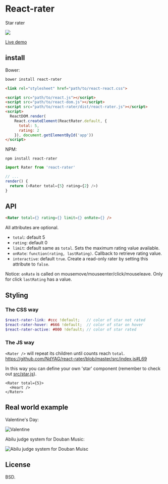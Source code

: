 # React-rater

Star rater

![](http://7d9o0k.com1.z0.glb.clouddn.com/rater.gif)

[Live demo](https://rawgit.com/ndyag/react-rater/master/example/index.html)

## install

Bower:

```sh
bower install react-rater
```

```html
<link rel="stylesheet" href="path/to/react-react.css">

<script src="path/to/react.js"></script>
<script src="path/to/react-dom.js"></script>
<script src="path/to/react-rater/dist/react-rater.js"></script>
<script>
  ReactDOM.render(
    React.createElement(ReactRater.default, {
      total: 5,
      rating: 2
    }), document.getElementById('app'))
</script>
```

NPM:

```
npm install react-rater
```

```js
import Rater from 'react-rater'

// ...
render() {
  return (<Rater total={5} rating={2} />)
}
```

## API

```html
<Rater total={} rating={} limit={} onRate={} />
```

All attributes are optional.

* `total`: default 5
* `rating`: default 0
* `limit`: default same as `total`. Sets the maximum rating value available.
* `onRate`: `function(rating, lastRating)`. Callback to retrieve rating value.
* `interactive`: default `true`. Create a read-only rater by setting this attribute to `false`.

Notice: `onRate` is called on mousemove/mouseenter/click/mouseleave. Only for click `lastRating` has a value.

## Styling

### The CSS way

```scss
$react-rater-link: #ccc !default;   // color of star not rated
$react-rater-hover: #666 !default;  // color of star on hover
$react-rater-active: #000 !default; // color of star rated
```

### The JS way

`<Rater />` will repeat its children until counts reach `total`. https://github.com/NdYAG/react-rater/blob/master/src/index.js#L69

In this way you can define your own 'star' component (remember to check out [src/star.js](https://github.com/NdYAG/react-rater/blob/master/src%2Fstar.js)).

```
<Rater total={5}>
  <Heart />
</Rater>
```

## Real world example

Valentine's Day:

![Valentine](http://7d9o0k.com1.z0.glb.clouddn.com/valentine.png)

Abilu judge system for Douban Music:

![Abilu judge system for Douban Muisc](http://i.imgur.com/fbrX3mg.png)

## License

BSD.
